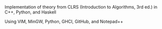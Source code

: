 Implementation of theory from CLRS (Introduction to Algorithms, 3rd ed.) in C++, Python, and Haskell

Using VIM, MinGW, Python, GHCI, GitHub, and Notepad++
